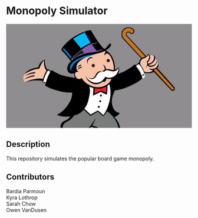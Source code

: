 # Monopoly Simulator

<p align="center">
<img src="images/rich-uncle-pennybags.jpg" />
</p>

## Description
This repository simulates the popular board game monopoly. 

## Contributors
Bardia Parmoun \
Kyra Lothrop\
Sarah Chow \
Owen VanDusen 